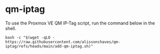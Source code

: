 # qm-iptag

To use the Proxmox VE QM IP-Tag script, run the command below in the shell.
```
bash -c "$(wget -qLO -https://raw.githubusercontent.com/alissonchaves/qm-iptag/refs/heads/main/add-qm-iptag.sh)"
```
